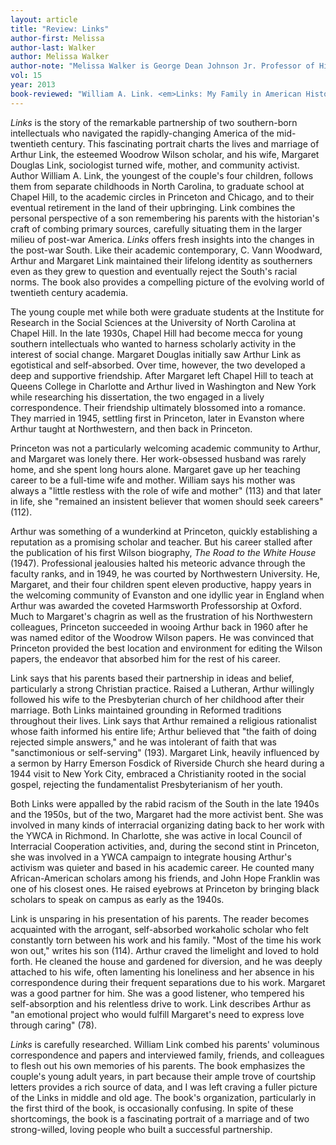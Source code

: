 ```yaml
---
layout: article
title: "Review: Links"
author-first: Melissa
author-last: Walker
author: Melissa Walker
author-note: "Melissa Walker is George Dean Johnson Jr. Professor of History at Converse College."
vol: 15
year: 2013
book-reviewed: "William A. Link. <em>Links: My Family in American History</em>. Gainesville: University Press of Florida, 2012. xvi + 224 pp. ISBN 978-0-8130-3794-3. "
---
```


*Links* is the story of the remarkable partnership of two southern-born
intellectuals who navigated the rapidly-changing America of the
mid-twentieth century. This fascinating portrait charts the lives and
marriage of Arthur Link, the esteemed Woodrow Wilson scholar, and his
wife, Margaret Douglas Link, sociologist turned wife, mother, and
community activist. Author William A. Link, the youngest of the couple's
four children, follows them from separate childhoods in North Carolina,
to graduate school at Chapel Hill, to the academic circles in Princeton
and Chicago, and to their eventual retirement in the land of their
upbringing. Link combines the personal perspective of a son remembering
his parents with the historian's craft of combing primary sources,
carefully situating them in the larger milieu of post-war America.
*Links* offers fresh insights into the changes in the post-war South.
Like their academic contemporary, C. Vann Woodward, Arthur and Margaret
Link maintained their lifelong identity as southerners even as they grew
to question and eventually reject the South's racial norms. The book
also provides a compelling picture of the evolving world of twentieth
century academia.

The young couple met while both were graduate students at the Institute
for Research in the Social Sciences at the University of North Carolina
at Chapel Hill. In the late 1930s, Chapel Hill had become mecca for
young southern intellectuals who wanted to harness scholarly activity in
the interest of social change. Margaret Douglas initially saw Arthur
Link as egotistical and self-absorbed. Over time, however, the two
developed a deep and supportive friendship. After Margaret left Chapel
Hill to teach at Queens College in Charlotte and Arthur lived in
Washington and New York while researching his dissertation, the two
engaged in a lively correspondence. Their friendship ultimately
blossomed into a romance. They married in 1945, settling first in
Princeton, later in Evanston where Arthur taught at Northwestern, and
then back in Princeton.

Princeton was not a particularly welcoming academic community to Arthur,
and Margaret was lonely there. Her work-obsessed husband was rarely
home, and she spent long hours alone. Margaret gave up her teaching
career to be a full-time wife and mother. William says his mother was
always a "little restless with the role of wife and mother" (113) and
that later in life, she "remained an insistent believer that women
should seek careers" (112).

Arthur was something of a wunderkind at Princeton, quickly establishing
a reputation as a promising scholar and teacher. But his career stalled
after the publication of his first Wilson biography, *The Road to the
White House* (1947). Professional jealousies halted his meteoric advance
through the faculty ranks, and in 1949, he was courted by Northwestern
University. He, Margaret, and their four children spent eleven
productive, happy years in the welcoming community of Evanston and one
idyllic year in England when Arthur was awarded the coveted Harmsworth
Professorship at Oxford. Much to Margaret's chagrin as well as the
frustration of his Northwestern colleagues, Princeton succeeded in
wooing Arthur back in 1960 after he was named editor of the Woodrow
Wilson papers. He was convinced that Princeton provided the best
location and environment for editing the Wilson papers, the endeavor
that absorbed him for the rest of his career.

Link says that his parents based their partnership in ideas and belief,
particularly a strong Christian practice. Raised a Lutheran, Arthur
willingly followed his wife to the Presbyterian church of her childhood
after their marriage. Both Links maintained grounding in Reformed
traditions throughout their lives. Link says that Arthur remained a
religious rationalist whose faith informed his entire life; Arthur
believed that "the faith of doing rejected simple answers," and he was
intolerant of faith that was "sanctimonious or self-serving" (193).
Margaret Link, heavily influenced by a sermon by Harry Emerson Fosdick
of Riverside Church she heard during a 1944 visit to New York City,
embraced a Christianity rooted in the social gospel, rejecting the
fundamentalist Presbyterianism of her youth.

Both Links were appalled by the rabid racism of the South in the late
1940s and the 1950s, but of the two, Margaret had the more activist
bent. She was involved in many kinds of interracial organizing dating
back to her work with the YWCA in Richmond. In Charlotte, she was active
in local Council of Interracial Cooperation activities, and, during the
second stint in Princeton, she was involved in a YWCA campaign to
integrate housing Arthur's activism was quieter and based in his
academic career. He counted many African-American scholars among his
friends, and John Hope Franklin was one of his closest ones. He raised
eyebrows at Princeton by bringing black scholars to speak on campus as
early as the 1940s.

Link is unsparing in his presentation of his parents. The reader becomes
acquainted with the arrogant, self-absorbed workaholic scholar who felt
constantly torn between his work and his family. "Most of the time his
work won out," writes his son (114). Arthur craved the limelight and
loved to hold forth. He cleaned the house and gardened for diversion,
and he was deeply attached to his wife, often lamenting his loneliness
and her absence in his correspondence during their frequent separations
due to his work. Margaret was a good partner for him. She was a good
listener, who tempered his self-absorption and his relentless drive to
work. Link describes Arthur as "an emotional project who would fulfill
Margaret's need to express love through caring" (78).

*Links* is carefully researched. William Link combed his parents'
voluminous correspondence and papers and interviewed family, friends,
and colleagues to flesh out his own memories of his parents. The book
emphasizes the couple's young adult years, in part because their ample
trove of courtship letters provides a rich source of data, and I was
left craving a fuller picture of the Links in middle and old age. The
book's organization, particularly in the first third of the book, is
occasionally confusing. In spite of these shortcomings, the book is a
fascinating portrait of a marriage and of two strong-willed, loving
people who built a successful partnership.
